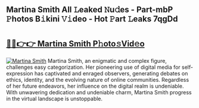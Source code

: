 ## Martina Smith All 𝙻eaked 𝙽u𝚍es - Part-mbP 𝙿hotos B𝚒kini 𝚅𝚒deo - Hot 𝙿art 𝙻eaks 7qgDd

# <h2><a href="http://ld3jen.urlbe.top/?page=Martina+Smith">🔗🔗👉👉 Martina Smith P𝚑oto𝚜Vid𝚎o</a></h2>

[![Martina Smith](https://i.imgur.com/eBuTRDB.gif)](http://ld3jen.urlbe.top/?page=Martina+Smith)
Martina Smith, an enigmatic and complex figure, challenges easy categorization. Her pioneering use of digital media for self-expression has captivated and enraged observers, generating debates on ethics, identity, and the evolving nature of online communities. Regardless of her future endeavors, her influence on the digital realm is undeniable. With unwavering dedication and undeniable charm, Martina Smith progress in the virtual landscape is unstoppable.
